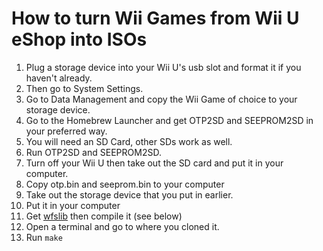 
# How to turn Wii Games from Wii U eShop into ISOs
1. Plug a storage device into your Wii U's usb slot and format it if you haven't already. 
1. Then go to System Settings.
1. Go to Data Management and copy the Wii Game of choice to your storage device.
1. Go to the Homebrew Launcher and get OTP2SD and SEEPROM2SD in your preferred way.
1. You will need an SD Card, other SDs work as well.
1. Run OTP2SD and SEEPROM2SD.
1. Turn off your Wii U then take out the SD card and put it in your computer.
1. Copy otp.bin and seeprom.bin to your computer
1. Take out the storage device that you put in earlier.
1. Put it in your computer
1. Get [wfslib](https://github.com/koolkdev/wfslib.git) then compile it (see below)
1. Open a terminal and go to where you cloned it.
1. Run `make`


